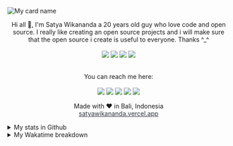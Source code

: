 ![My card name](https://cardivo.vercel.app/api?name=Satya%20Wikananda&description=Hi,%20i%27m%20a%20front%20end%20web%20developer%20and%20i%27m%2020%20y.o.%20Nice%20to%20meet%20you%20%F0%9F%91%8B&image=https://avatars.githubusercontent.com/u/33148052?v=4&backgroundColor=%23ecf0f1&instagram=satyawikananda&linkedin=I%20Gusti%20Ngurah%20Satya%20%20Wikananda&github=satyawikananda&twitter=satya_wikananda&pattern=leaf&colorPattern=%23eaeaea)

<div align="center">
  Hi all 👋, I'm Satya Wikananda a 20 years old guy who love code and open source. I really like creating an open source projects and i will make sure that the open source i create is useful to everyone. Thanks ^_^
  <br><br>
  <img src="https://img.shields.io/badge/javascript%20-%23323330.svg?&style=for-the-badge&logo=javascript&logoColor=%23F7DF1E"/>
  <img src="https://img.shields.io/badge/typescript%20-%23007ACC.svg?&style=for-the-badge&logo=typescript&logoColor=white"/>
  <img src="https://img.shields.io/badge/vue%20js-%2342b883svg?&style=for-the-badge&logo=vue.js&logoColor=white"/>
  <img src="https://img.shields.io/badge/nuxt%20js-%2300C58E?&style=for-the-badge&logo=nuxt.js&logoColor=white"/>
  <br><br>

  You can reach me here:<br><br>
  <a href="mailto:satyawikananda456@gmail.com" style="text-decoration: none;">
    <img src="https://img.shields.io/badge/email%20me%20here-%23EA4335?&style=for-the-badge&logo=gmail&logoColor=white"/>
  </a>
  <a href="https://t.me/satyawikananda" style="text-decoration: none;">
    <img src="https://img.shields.io/badge/telegram-%2326A5E4?&style=for-the-badge&logo=telegram&logoColor=white"/>
  </a>
  <a href="http://line.me/ti/p/~satyawikananda234" style="text-decoration: none;">
    <img src="https://img.shields.io/badge/line-%2300C300?&style=for-the-badge&logo=line&logoColor=white"/>
  </a>
  <a href="https://twitter.com/satya_wikananda" style="text-decoration: none;">
    <img src="https://img.shields.io/badge/twitter-%231DA1F2?&style=for-the-badge&logo=twitter&logoColor=white"/>
  </a>
  <a href="https://instagram.com/satyawikananda" style="text-decoration: none;">
    <img src="https://img.shields.io/badge/instagram-%23E4405F?&style=for-the-badge&logo=instagram&logoColor=white"/>
  </a>

  Made with ♥ in Bali, Indonesia
  <br>
  <a href="https://satyawikananda.vercel.app" style="color: #2E3440;">satyawikananda.vercel.app</a>
</div>


<details>
  <summary>My stats in Github</summary>
  <img src="https://github-readme-stats.vercel.app/api?username=satyawikananda&show_icons=true">
  <img src="https://github-profile-trophy.vercel.app/?username=satyawikananda">
</details>

<details>
  <summary>My Wakatime breakdown</summary>
  <img src="https://github-readme-stats.vercel.app/api/wakatime?username=satyawikananda&layout=compact">
</details>
